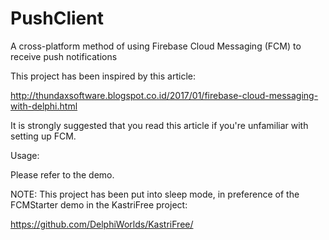 # PushClient
A cross-platform method of using Firebase Cloud Messaging (FCM) to receive push notifications

This project has been inspired by this article:

  http://thundaxsoftware.blogspot.co.id/2017/01/firebase-cloud-messaging-with-delphi.html

It is strongly suggested that you read this article if you're unfamiliar with setting up FCM.

Usage:

Please refer to the demo.

NOTE: This project has been put into sleep mode, in preference of the FCMStarter demo in the KastriFree project:

  https://github.com/DelphiWorlds/KastriFree/

